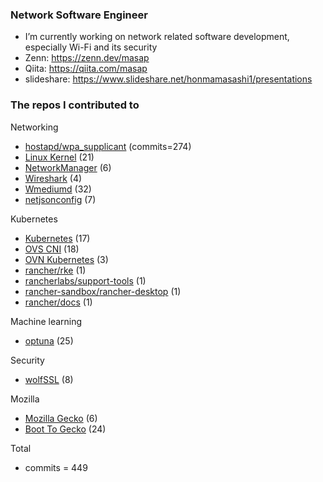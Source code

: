 ### Network Software Engineer
- I’m currently working on network related software development, especially Wi-Fi and its security
- Zenn: https://zenn.dev/masap
- Qiita: https://qiita.com/masap
- slideshare: https://www.slideshare.net/honmamasashi1/presentations

### The repos I contributed to
Networking
- [hostapd/wpa_supplicant](https://w1.fi/cgit/hostap/log/?qt=author&q=Masashi+Honma) (commits=274)
- [Linux Kernel](https://git.kernel.org/pub/scm/linux/kernel/git/stable/linux.git/log/?qt=author&q=Masashi+Honma) (21)
- [NetworkManager](https://github.com/NetworkManager/NetworkManager/commits?author=masap) (6)
- [Wireshark](https://github.com/wireshark/wireshark/commits?author=masap) (4)
- [Wmediumd](https://github.com/bcopeland/wmediumd/commits?author=masap) (32)
- [netjsonconfig](https://github.com/masap/netjsonconfig/commits?author=masap) (7)

Kubernetes
- [Kubernetes](https://github.com/kubernetes/kubernetes/commits?author=masap) (17)
- [OVS CNI](https://github.com/k8snetworkplumbingwg/ovs-cni/commits?author=masap) (18)
- [OVN Kubernetes](https://github.com/ovn-org/ovn-kubernetes/commits?author=masap) (3)
- [rancher/rke](https://github.com/rancher/rke/commits?author=masap) (1)
- [rancherlabs/support-tools](https://github.com/rancherlabs/support-tools/commits?author=masap) (1)
- [rancher-sandbox/rancher-desktop](https://github.com/masap/rancher-desktop/commits?author=masap) (1)
- [rancher/docs](https://github.com/masap/docs/commits?author=masap) (1)

Machine learning
- [optuna](https://github.com/optuna/optuna/commits?author=masap) (25)

Security
- [wolfSSL](https://github.com/masap/wolfssl/commits?author=masap) (8)

Mozilla
- [Mozilla Gecko](https://github.com/mozilla/gecko-dev/commits?author=masap) (6)
- [Boot To Gecko](https://github.com/mozilla-b2g/gaia/commits?author=masap) (24)

Total
- commits = 449
